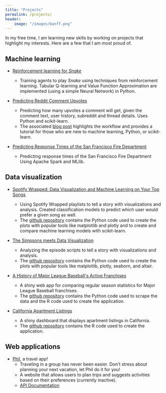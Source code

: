 ```yaml
---
title: "Projects"
permalink: /projects/
header:
    image: "/images/banff.png"
---
```


In my free time, I am learning new skills by working on projects that highlight my interests. Here are a few that I am most proud of.

## Machine learning

- [Reinforcement learning for *Snake*](https://github.com/areevesman/reinforcement-learning-for-snake)
     - Training agents to play *Snake* using techniques from reinforcement learning. Tabular Q-learning and Value Function Approximation are implemented (using a simple Neural Network) in Python.
 
- [Predicting Reddit Comment Upvotes](https://github.com/areevesman/reddit-upvote-modeling)
    - Predicting how many upvotes a comment will get, given the comment text, user history, subreddit and thread details. Uses Python and scikit-learn.
    - The associated [blog post](https://towardsdatascience.com/predicting-reddit-comment-karma-a8f570b544fc) highlights the workflow and provides a tutorial for those who are new to machine learning, Python, or scikit-learn.
    
- [Predicting Response Times of the San Francisco Fire Department](https://github.com/areevesman/SFFD-response-times)
    - Predicting response times of the San Francisco Fire Department Using Apache Spark and MLlib.
    
## Data visualization

- [Spotify Wrapped: Data Visualization and Machine Learning on Your Top Songs](https://medium.com/towards-data-science/spotify-wrapped-data-visualization-and-machine-learning-on-your-top-songs-1d3f837a9b27)
    - Using Spotify Wrapped playlists to tell a story with visualizations and analysis. Created classification models to predict which user would prefer a given song as well.
    - The [github repository](https://github.com/areevesman/spotify-wrapped) contains the Python code used to create the plots with popular tools like matplotlib and plotly and to create and compare machine learning models with scikit-learn.
    
- [The Simpsons meets Data Visualization](https://towardsdatascience.com/the-simpsons-meets-data-visualization-ef8ef0819d13)
    - Analyzing the episode scripts to tell a story with visualizations and analysis. 
    - The [github repository](https://github.com/areevesman/the-simpsons) contains the Python code used to create the plots with popular tools like matplotlib, plotly, seaborn, and altair.
    
-  [A History of Major League Baseball's Active Franchises](https://areevesman.shinyapps.io/history/)
    - A shiny web app for comparing regular season statistics for Major League Baseball franchises.
    - The [github repository](https://github.com/areevesman/mlb_history_web_app) contains the Python code used to scrape the data and the R code used to create the application.
    
- [California Apartment Listings](https://areevesman.shinyapps.io/listings_in_california/)
    - A shiny dashboard that displays apartment listings in California.
    - The [github repository](https://github.com/areevesman/housing-shiny) contains the R code used to create the application.
    
## Web applications

- [Phil](https://github.com/areevesman/phil), a travel app!
    - Traveling in a group has never been easier. Don't stress about planning your next vacation, let Phil do it for you!
    - A website that allows users to plan trips and suggests activities based on their preferences (currently inactive).
    - [API Documentation](https://msds698.github.io/product-analytics-group-project-phil-minus-phil/)